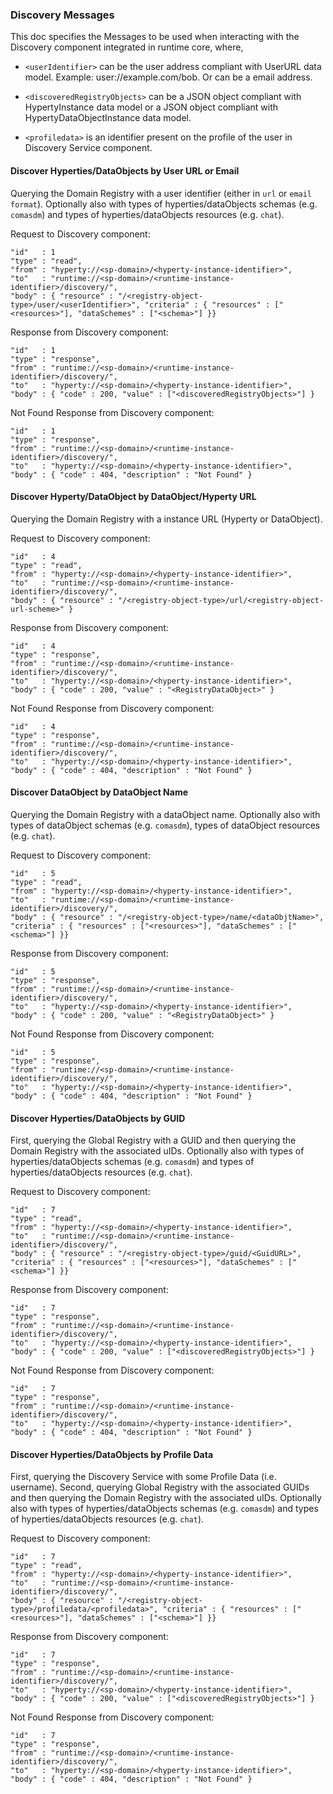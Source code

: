 ### Discovery Messages

This doc specifies the Messages to be used when interacting with the Discovery component integrated in runtime core, where,

* `<userIdentifier>` can be the user address compliant with UserURL data model. Example: user://example.com/bob. Or can be a email address. 

* `<discoveredRegistryObjects>` can be a JSON object compliant with HypertyInstance data model or a JSON object compliant with HypertyDataObjectInstance data model.

* `<profiledata>` is an identifier present on the profile of the user in Discovery Service component.

#### Discover Hyperties/DataObjects by User URL or Email

Querying the Domain Registry with a user identifier (either in `url` or `email format`). Optionally also with types of hyperties/dataObjects schemas (e.g. `comasdm`) and types of hyperties/dataObjects resources (e.g. `chat`).

Request to Discovery component:
```
"id"   : 1
"type" : "read",
"from" : "hyperty://<sp-domain>/<hyperty-instance-identifier>",
"to"   : "runtime://<sp-domain>/<runtime-instance-identifier>/discovery/",
"body" : { "resource" : "/<registry-object-type>/user/<userIdentifier>", "criteria" : { "resources" : ["<resources>"], "dataSchemes" : ["<schema>"] }}
```

Response from Discovery component:

```
"id"   : 1
"type" : "response",
"from" : "runtime://<sp-domain>/<runtime-instance-identifier>/discovery/",
"to"   : "hyperty://<sp-domain>/<hyperty-instance-identifier>",
"body" : { "code" : 200, "value" : ["<discoveredRegistryObjects>"] }
```

Not Found Response from Discovery component:

```
"id"   : 1
"type" : "response",
"from" : "runtime://<sp-domain>/<runtime-instance-identifier>/discovery/",
"to"   : "hyperty://<sp-domain>/<hyperty-instance-identifier>",
"body" : { "code" : 404, "description" : "Not Found" }
```

#### Discover Hyperty/DataObject by DataObject/Hyperty URL

Querying the Domain Registry with a instance URL (Hyperty or DataObject). 

Request to Discovery component:

```
"id"   : 4
"type" : "read",
"from" : "hyperty://<sp-domain>/<hyperty-instance-identifier>",
"to"   : "runtime://<sp-domain>/<runtime-instance-identifier>/discovery/",
"body" : { "resource" : "/<registry-object-type>/url/<registry-object-url-scheme>" }
```

Response from Discovery component:

```
"id"   : 4
"type" : "response",
"from" : "runtime://<sp-domain>/<runtime-instance-identifier>/discovery/",
"to"   : "hyperty://<sp-domain>/<hyperty-instance-identifier>",
"body" : { "code" : 200, "value" : "<RegistryDataObject>" }
```

Not Found Response from Discovery component:

```
"id"   : 4
"type" : "response",
"from" : "runtime://<sp-domain>/<runtime-instance-identifier>/discovery/",
"to"   : "hyperty://<sp-domain>/<hyperty-instance-identifier>",
"body" : { "code" : 404, "description" : "Not Found" }
```

#### Discover DataObject by DataObject Name

Querying the Domain Registry with a dataObject name. Optionally also with types of dataObject schemas 
(e.g. `comasdm`), types of dataObject resources (e.g. `chat`).

Request to Discovery component:

```
"id"   : 5
"type" : "read",
"from" : "hyperty://<sp-domain>/<hyperty-instance-identifier>",
"to"   : "runtime://<sp-domain>/<runtime-instance-identifier>/discovery/",
"body" : { "resource" : "/<registry-object-type>/name/<dataObjtName>", "criteria" : { "resources" : ["<resources>"], "dataSchemes" : ["<schema>"] }}
```

Response from Discovery component:

```
"id"   : 5
"type" : "response",
"from" : "runtime://<sp-domain>/<runtime-instance-identifier>/discovery/",
"to"   : "hyperty://<sp-domain>/<hyperty-instance-identifier>",
"body" : { "code" : 200, "value" : "<RegistryDataObject>" }
```

Not Found Response from Discovery component:

```
"id"   : 5
"type" : "response",
"from" : "runtime://<sp-domain>/<runtime-instance-identifier>/discovery/",
"to"   : "hyperty://<sp-domain>/<hyperty-instance-identifier>",
"body" : { "code" : 404, "description" : "Not Found" }
```

#### Discover Hyperties/DataObjects by GUID

First, querying the Global Registry with a GUID and then querying the Domain Registry with the associated uIDs. Optionally also with types of hyperties/dataObjects schemas (e.g. `comasdm`) and types of hyperties/dataObjects resources (e.g. `chat`).

Request to Discovery component:

```
"id"   : 7
"type" : "read",
"from" : "hyperty://<sp-domain>/<hyperty-instance-identifier>",
"to"   : "runtime://<sp-domain>/<runtime-instance-identifier>/discovery/",
"body" : { "resource" : "/<registry-object-type>/guid/<GuidURL>", "criteria" : { "resources" : ["<resources>"], "dataSchemes" : ["<schema>"] }}
```

Response from Discovery component:

```
"id"   : 7
"type" : "response",
"from" : "runtime://<sp-domain>/<runtime-instance-identifier>/discovery/",
"to"   : "hyperty://<sp-domain>/<hyperty-instance-identifier>",
"body" : { "code" : 200, "value" : ["<discoveredRegistryObjects>"] }
```

Not Found Response from Discovery component:

```
"id"   : 7
"type" : "response",
"from" : "runtime://<sp-domain>/<runtime-instance-identifier>/discovery/",
"to"   : "hyperty://<sp-domain>/<hyperty-instance-identifier>",
"body" : { "code" : 404, "description" : "Not Found" }
```

#### Discover Hyperties/DataObjects by Profile Data

First, querying the Discovery Service with some Profile Data (i.e. username). Second, querying Global Registry with the associated
GUIDs and then querying the Domain Registry with the associated uIDs. Optionally also with types of hyperties/dataObjects schemas (e.g. `comasdm`) and types of hyperties/dataObjects resources (e.g. `chat`).


Request to Discovery component:

```
"id"   : 7
"type" : "read",
"from" : "hyperty://<sp-domain>/<hyperty-instance-identifier>",
"to"   : "runtime://<sp-domain>/<runtime-instance-identifier>/discovery/",
"body" : { "resource" : "/<registry-object-type>/profiledata/<profiledata>", "criteria" : { "resources" : ["<resources>"], "dataSchemes" : ["<schema>"] }}
```

Response from Discovery component:

```
"id"   : 7
"type" : "response",
"from" : "runtime://<sp-domain>/<runtime-instance-identifier>/discovery/",
"to"   : "hyperty://<sp-domain>/<hyperty-instance-identifier>",
"body" : { "code" : 200, "value" : ["<discoveredRegistryObjects>"] }
```

Not Found Response from Discovery component:

```
"id"   : 7
"type" : "response",
"from" : "runtime://<sp-domain>/<runtime-instance-identifier>/discovery/",
"to"   : "hyperty://<sp-domain>/<hyperty-instance-identifier>",
"body" : { "code" : 404, "description" : "Not Found" }
```
